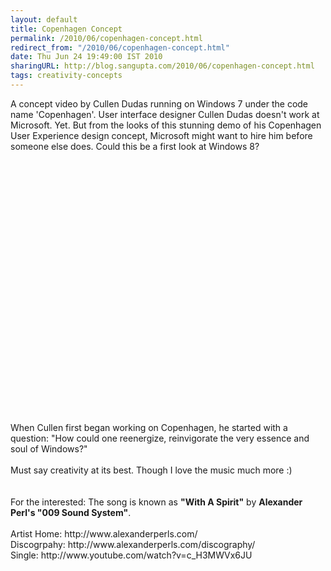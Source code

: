 ```yaml
---
layout: default
title: Copenhagen Concept
permalink: /2010/06/copenhagen-concept.html
redirect_from: "/2010/06/copenhagen-concept.html"
date: Thu Jun 24 19:49:00 IST 2010
sharingURL: http://blog.sangupta.com/2010/06/copenhagen-concept.html
tags: creativity-concepts
---
```

A concept video by Cullen Dudas running on Windows 7 under the code name 'Copenhagen'. User interface designer Cullen Dudas doesn't work at Microsoft. Yet. But from the looks of this stunning demo of his Copenhagen User Experience design concept, Microsoft might want to hire him before someone else does. Could this be a first look at Windows 8?
<br>
<br>
<div style="text-align: center;">
    <object height="385" width="640"><param name="movie" value="http://www.youtube.com/v/G0r6tINInrw&amp;hl=hi_IN&amp;fs=1&amp;"><param name="allowFullScreen" value="true"><param name="allowscriptaccess" value="always"><embed src="http://www.youtube.com/v/G0r6tINInrw&amp;hl=hi_IN&amp;fs=1&amp;" type="application/x-shockwave-flash" allowscriptaccess="always" allowfullscreen="true" width="640" height="385"></object> 
</div>
<br>When Cullen first began working on Copenhagen, he started with a question: "How could one reenergize, reinvigorate the very essence and soul of Windows?"
<br>
<br>Must say creativity at its best. Though I love the music much more :)
<br>
<br>
<br>For the interested: The song is known as 
<b>"With A Spirit"</b> by 
<b>Alexander Perl's "009 Sound System"</b>.
<br>
<br>Artist Home: http://www.alexanderperls.com/
<br>Discogrpahy: http://www.alexanderperls.com/discography/
<br>Single: http://www.youtube.com/watch?v=c_H3MWVx6JU
